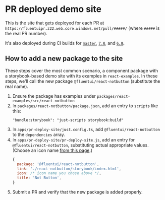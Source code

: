 # PR deployed demo site

This is the site that gets deployed for each PR at `https://fluentuipr.z22.web.core.windows.net/pull/#####/` (where `#####` is the real PR number).

It's also deployed during CI builds for [`master`](https://fluentuipr.z22.web.core.windows.net/heads/master/), [`7.0`](https://fluentuipr.z22.web.core.windows.net/heads/7.0/), and [`6.0`](https://fluentuipr.z22.web.core.windows.net/heads/6.0/).

## How to add a new package to the site

These steps cover the most common scenario, a component package with a storybook-based demo site with its examples in `react-examples`. In these steps, we'll call the new package `@fluentui/react-notbutton` (substitute the real name).

1. Ensure the package has examples under `packages/react-examples/src/react-notbutton`
2. In `packages/react-notbutton/package.json`, add an entry to `scripts` like this:
   ```
   "bundle:storybook": "just-scripts storybook:build"
   ```
3. In `apps/pr-deploy-site/just.config.ts`, add `@fluentui/react-notbutton` to the `dependencies` array.
4. In `apps/pr-deploy-site/pr-deploy-site.js`, add an entry for `@fluentui/react-notbutton`, substituting actual appropriate values. (Choose an icon name [from this page](https://developer.microsoft.com/en-us/fluentui#/styles/web/icons#available-icons).)
   ```js
   {
     package: '@fluentui/react-notbutton',
     link: './react-notbutton/storybook/index.html',
     icon: /* icon name you chose above */,
     title: 'Not Button',
   }
   ```
5. Submit a PR and verify that the new package is added properly.
